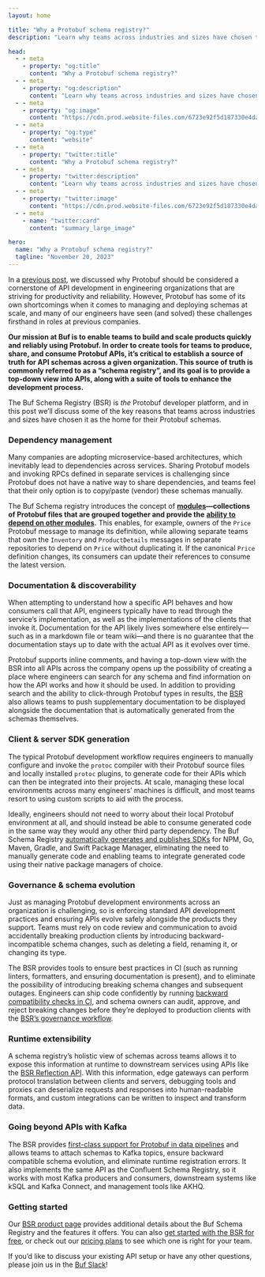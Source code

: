```yaml
---
layout: home

title: "Why a Protobuf schema registry?"
description: "Learn why teams across industries and sizes have chosen the Buf Schema Registry as the home for their Protobuf schemas."

head:
  - - meta
    - property: "og:title"
      content: "Why a Protobuf schema registry?"
  - - meta
    - property: "og:description"
      content: "Learn why teams across industries and sizes have chosen the Buf Schema Registry as the home for their Protobuf schemas."
  - - meta
    - property: "og:image"
      content: "https://cdn.prod.website-files.com/6723e92f5d187330e4da8144/674fc56323b2bfd93482c3cd_Why%20BSR.png"
  - - meta
    - property: "og:type"
      content: "website"
  - - meta
    - property: "twitter:title"
      content: "Why a Protobuf schema registry?"
  - - meta
    - property: "twitter:description"
      content: "Learn why teams across industries and sizes have chosen the Buf Schema Registry as the home for their Protobuf schemas."
  - - meta
    - property: "twitter:image"
      content: "https://cdn.prod.website-files.com/6723e92f5d187330e4da8144/674fc56323b2bfd93482c3cd_Why%20BSR.png"
  - - meta
    - name: "twitter:card"
      content: "summary_large_image"

hero:
  name: "Why a Protobuf schema registry?"
  tagline: "November 20, 2023"
---
```


In a [previous post](/blog/the-real-reason-to-use-protobuf/index.md), we discussed why Protobuf should be considered a cornerstone of API development in engineering organizations that are striving for productivity and reliability. However, Protobuf has some of its own shortcomings when it comes to managing and deploying schemas at scale, and many of our engineers have seen (and solved) these challenges firsthand in roles at previous companies.

**Our mission at Buf is to enable teams to build and scale products quickly and reliably using Protobuf. In order to create tools for teams to produce, share, and consume Protobuf APIs, it’s critical to establish a source of truth for API schemas across a given organization. This source of truth is commonly referred to as a “schema registry”, and its goal is to provide a top-down view into APIs, along with a suite of tools to enhance the development process.**

The Buf Schema Registry (BSR) is _the_ Protobuf developer platform, and in this post we’ll discuss some of the key reasons that teams across industries and sizes have chosen it as the home for their Protobuf schemas.

### Dependency management

Many companies are adopting microservice-based architectures, which inevitably lead to dependencies across services. Sharing Protobuf models and invoking RPCs defined in separate services is challenging since Protobuf does not have a native way to share dependencies, and teams feel that their only option is to copy/paste (vendor) these schemas manually.

The Buf Schema registry introduces the concept of [**modules**](/docs/bsr/module/publish/index.md)**—collections of Protobuf files that are grouped together and provide the** [**ability to depend on other modules**](/docs/bsr/module/dependency-management/index.md)**.** This enables, for example, owners of the `Price` Protobuf message to manage its definition, while allowing separate teams that own the `Inventory` and `ProductDetails` messages in separate repositories to depend on `Price` without duplicating it. If the canonical `Price` definition changes, its consumers can update their references to consume the latest version.

### Documentation & discoverability

When attempting to understand how a specific API behaves and how consumers call that API, engineers typically have to read through the service’s implementation, as well as the implementations of the clients that invoke it. Documentation for the API likely lives somewhere else entirely—such as in a markdown file or team wiki—and there is no guarantee that the documentation stays up to date with the actual API as it evolves over time.

Protobuf supports inline comments, and having a top-down view with the BSR into all APIs across the company opens up the possibility of creating a place where engineers can search for any schema and find information on how the API works and how it should be used. In addition to providing search and the ability to click-through Protobuf types in results, the [BSR](https://buf.build/product/bsr) also allows teams to push supplementary documentation to be displayed alongside the documentation that is automatically generated from the schemas themselves.

### Client & server SDK generation

The typical Protobuf development workflow requires engineers to manually configure and invoke the `protoc` compiler with their Protobuf source files and locally installed `protoc` plugins, to generate code for their APIs which can then be integrated into their projects. At scale, managing these local environments across many engineers’ machines is difficult, and most teams resort to using custom scripts to aid with the process.

Ideally, engineers should not need to worry about their local Protobuf environment at all, and should instead be able to consume generated code in the same way they would any other third party dependency. The Buf Schema Registry [automatically generates and publishes SDKs](/docs/bsr/generated-sdks/overview/index.md) for NPM, Go, Maven, Gradle, and Swift Package Manager, eliminating the need to manually generate code and enabling teams to integrate generated code using their native package managers of choice.

### Governance & schema evolution

Just as managing Protobuf development environments across an organization is challenging, so is enforcing standard API development practices and ensuring APIs evolve safely alongside the products they support. Teams must rely on code review and communication to avoid accidentally breaking production clients by introducing backward-incompatible schema changes, such as deleting a field, renaming it, or changing its type.

The BSR provides tools to ensure best practices in CI (such as running linters, formatters, and ensuring documentation is present), and to eliminate the possibility of introducing breaking schema changes and subsequent outages. Engineers can ship code confidently by running [backward compatibility checks in CI](/docs/bsr/ci-cd/setup/index.md), and schema owners can audit, approve, and reject breaking changes before they’re deployed to production clients with the [BSR’s governance workflow](/docs/bsr/policy-checks/breaking/overview/index.md).

### Runtime extensibility

A schema registry’s holistic view of schemas across teams allows it to expose this information at runtime to downstream services using APIs like the [BSR Reflection API](/docs/bsr/reflection/overview/index.md). With this information, edge gateways can perform protocol translation between clients and servers, debugging tools and proxies can deserialize requests and responses into human-readable formats, and custom integrations can be written to inspect and transform data.

### Going beyond APIs with Kafka

The BSR provides [first-class support for Protobuf in data pipelines](/docs/bsr/csr/overview/index.md) and allows teams to attach schemas to Kafka topics, ensure backward compatible schema evolution, and eliminate runtime registration errors. It also implements the same API as the Confluent Schema Registry, so it works with most Kafka producers and consumers, downstream systems like kSQL and Kafka Connect, and management tools like AKHQ.

### Getting started

Our [BSR product page](https://buf.build/product/bsr) provides additional details about the Buf Schema Registry and the features it offers. You can also [get started with the BSR for free](https://buf.build/signup), or check out our [pricing plans](https://buf.build/pricing) to see which one is right for your team.

If you’d like to discuss your existing API setup or have any other questions, please join us in the [Buf Slack](https://buf.build/b/slack/)!

‍
